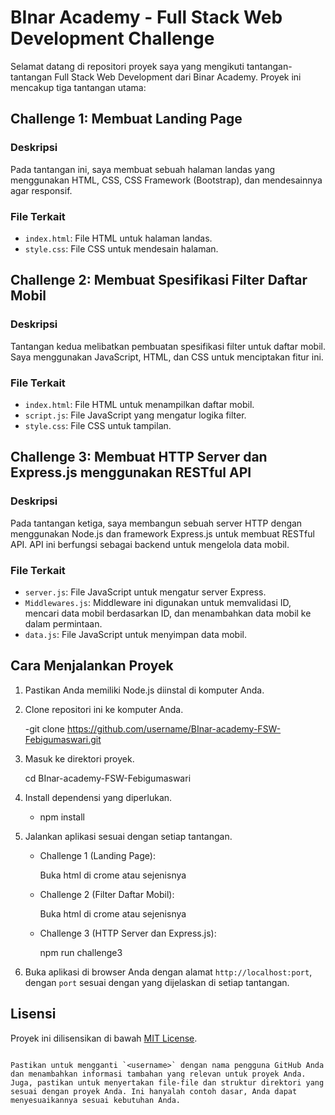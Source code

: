 # BInar Academy - Full Stack Web Development Challenge

Selamat datang di repositori proyek saya yang mengikuti tantangan-tantangan Full Stack Web Development dari Binar Academy. Proyek ini mencakup tiga tantangan utama:

## Challenge 1: Membuat Landing Page

### Deskripsi
Pada tantangan ini, saya membuat sebuah halaman landas yang menggunakan HTML, CSS, CSS Framework (Bootstrap), dan mendesainnya agar responsif.

### File Terkait
- `index.html`: File HTML untuk halaman landas.
- `style.css`: File CSS untuk mendesain halaman.

## Challenge 2: Membuat Spesifikasi Filter Daftar Mobil

### Deskripsi
Tantangan kedua melibatkan pembuatan spesifikasi filter untuk daftar mobil. Saya menggunakan JavaScript, HTML, dan CSS untuk menciptakan fitur ini.

### File Terkait
- `index.html`: File HTML untuk menampilkan daftar mobil.
- `script.js`: File JavaScript yang mengatur logika filter.
- `style.css`: File CSS untuk tampilan.

## Challenge 3: Membuat HTTP Server dan Express.js menggunakan RESTful API

### Deskripsi
Pada tantangan ketiga, saya membangun sebuah server HTTP dengan menggunakan Node.js dan framework Express.js untuk membuat RESTful API. API ini berfungsi sebagai backend untuk mengelola data mobil.

### File Terkait
- `server.js`: File JavaScript untuk mengatur server Express.
- `Middlewares.js`: Middleware ini digunakan untuk memvalidasi ID, mencari data mobil berdasarkan ID, dan menambahkan data mobil ke dalam permintaan.
- `data.js`: File JavaScript untuk menyimpan data mobil.

## Cara Menjalankan Proyek

1. Pastikan Anda memiliki Node.js diinstal di komputer Anda.

2. Clone repositori ini ke komputer Anda.
  
   -git clone https://github.com/username/BInar-academy-FSW-Febigumaswari.git
  

3. Masuk ke direktori proyek.
  
   cd BInar-academy-FSW-Febigumaswari


4. Install dependensi yang diperlukan.
  
   - npm install
   

5. Jalankan aplikasi sesuai dengan setiap tantangan.
   - Challenge 1 (Landing Page):
     
     Buka html di crome atau sejenisnya
     
   - Challenge 2 (Filter Daftar Mobil):
   
     Buka html di crome atau sejenisnya
 
   - Challenge 3 (HTTP Server dan Express.js):
     
     npm run challenge3
     

6. Buka aplikasi di browser Anda dengan alamat `http://localhost:port`, dengan `port` sesuai dengan yang dijelaskan di setiap tantangan.

## Lisensi

Proyek ini dilisensikan di bawah [MIT License](LICENSE).
```

Pastikan untuk mengganti `<username>` dengan nama pengguna GitHub Anda dan menambahkan informasi tambahan yang relevan untuk proyek Anda. Juga, pastikan untuk menyertakan file-file dan struktur direktori yang sesuai dengan proyek Anda. Ini hanyalah contoh dasar, Anda dapat menyesuaikannya sesuai kebutuhan Anda.
